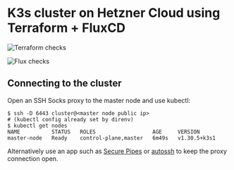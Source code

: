 # K3s cluster on Hetzner Cloud using Terraform + FluxCD

![Terraform checks](https://github.com/mbenedettini/hetzner-k3s-cluster/actions/workflows/terraform-checks.yml/badge.svg)

![Flux checks](https://github.com/mbenedettini/hetzner-k3s-cluster/actions/workflows/flux-checks.yaml/badge.svg)


## Connecting to the cluster

Open an SSH Socks proxy to the master node and use kubectl:

```
$ ssh -D 6443 cluster@<master node public ip>
# (kubectl config already set by direnv)
$ kubectl get nodes
NAME          STATUS   ROLES                  AGE     VERSION
master-node   Ready    control-plane,master   6m49s   v1.30.5+k3s1
```

Alternatively use an app such as
[Secure Pipes](https://www.opoet.com/pyro/index.php) or
[autossh](https://github.com/autossh/autossh) to keep the proxy connection open.

